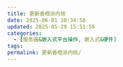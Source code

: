 ```yaml
---
title: 更新香橙派内核
date: 2025-06-01 10:34:58
updated: 2025-05-29 15:51:59
categories:
  - [服务器&嵌入式平台操作, 嵌入式&硬件]
tags:
permalink: 更新香橙派内核/
---
```


